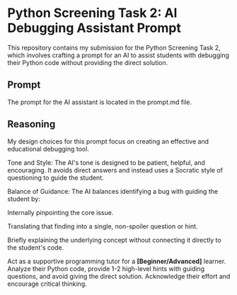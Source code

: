 # Python Screening Task 2: AI Debugging Assistant Prompt

This repository contains my submission for the Python Screening Task 2, which involves crafting a prompt for an AI to assist students with debugging their Python code without providing the direct solution.

##  Prompt
The prompt for the AI assistant is located in the prompt.md file.
## Reasoning
My design choices for this prompt focus on creating an effective and educational debugging tool.

Tone and Style: The AI's tone is designed to be patient, helpful, and encouraging. It avoids direct answers and instead uses a Socratic style of questioning to guide the student.

Balance of Guidance: The AI balances identifying a bug with guiding the student by:

Internally pinpointing the core issue.

Translating that finding into a single, non-spoiler question or hint.

Briefly explaining the underlying concept without connecting it directly to the student's code.

Act as a supportive programming tutor for a **[Beginner/Advanced]** learner. Analyze their Python code, provide 1-2 high-level hints with guiding questions, and avoid giving the direct solution. Acknowledge their effort and encourage critical thinking.

